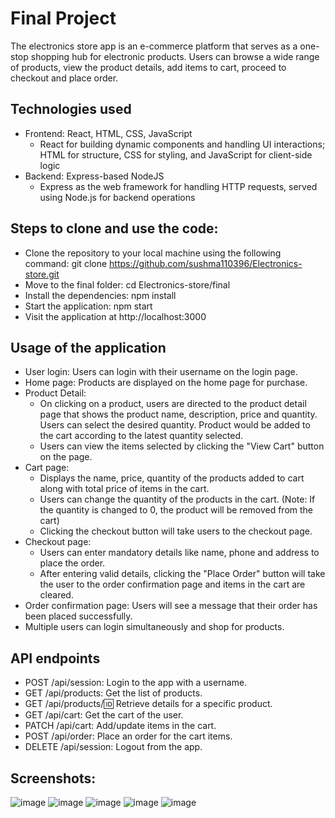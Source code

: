 # Final Project

The electronics store app is an e-commerce platform that serves as a one-stop shopping hub for electronic products. Users can browse a wide range of products, view the product details, add items to cart, proceed to checkout and place order.

## Technologies used
* Frontend: React, HTML, CSS, JavaScript
    - React for building dynamic components and handling UI interactions; HTML for structure, CSS for styling, and JavaScript for client-side logic
* Backend: Express-based NodeJS
    - Express as the web framework for handling HTTP requests, served using Node.js for backend operations
  
## Steps to clone and use the code:
* Clone the repository to your local machine using the following command: git clone https://github.com/sushma110396/Electronics-store.git
* Move to the final folder: cd Electronics-store/final
* Install the dependencies: npm install
* Start the application: npm start
* Visit the application at http://localhost:3000

## Usage of the application
* User login: Users can login with their username on the login page.
* Home page: Products are displayed on the home page for purchase. 
* Product Detail: 
  - On clicking on a product, users are directed to the product detail page that shows the product name, description, price and quantity. Users can select the desired quantity. Product would be added to the cart according to the latest quantity selected. 
  - Users can view the items selected by clicking the "View Cart" button on the page.
* Cart page: 
  - Displays the name, price, quantity of the products added to cart along with total price of items in the cart.
  - Users can change the quantity of the products in the cart. (Note: If the quantity is changed to 0, the product will be removed from the cart)
  - Clicking the checkout button will take users to the checkout page.
* Checkout page:
    - Users can enter mandatory details like name, phone and address to place the order.
    - After entering valid details, clicking the "Place Order" button will take the user to the order confirmation page and items in the cart are cleared.
* Order confirmation page: Users will see a message that their order has been placed successfully.
* Multiple users can login simultaneously and shop for products.
  
## API endpoints
* POST /api/session: Login to the app with a username.
* GET /api/products: Get the list of products.
* GET /api/products/:id: Retrieve details for a specific product.
* GET /api/cart: Get the cart of the user.
* PATCH /api/cart: Add/update items in the cart.
* POST /api/order: Place an order for the cart items.
* DELETE /api/session: Logout from the app.

## Screenshots:
![image](https://github.com/user-attachments/assets/f20f5ffc-c726-42c7-847c-ffb2773ad0f1)
![image](https://github.com/user-attachments/assets/450a8f34-edf4-405c-a65f-adb22be63cad)
![image](https://github.com/user-attachments/assets/d696cc2c-d9de-4d32-8406-f2e48969f8b5)
![image](https://github.com/user-attachments/assets/7c11d3ff-a331-4ac0-bb70-de59bcb3ab8e)
![image](https://github.com/user-attachments/assets/cdd7596d-ba13-4f72-9ec6-8d5686b87855)

